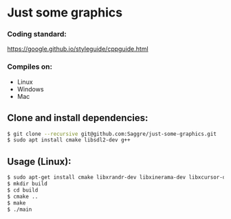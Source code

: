 # Just some graphics

### Coding standard:
https://google.github.io/styleguide/cppguide.html

### Compiles on:
 * Linux
 * Windows
 * Mac

## Clone and install dependencies:
```bash
$ git clone --recursive git@github.com:Saggre/just-some-graphics.git
$ sudo apt install cmake libsdl2-dev g++
```

## Usage (Linux):
```bash
$ sudo apt-get install cmake libxrandr-dev libxinerama-dev libxcursor-dev libxi-dev -y
$ mkdir build
$ cd build
$ cmake ..
$ make
$ ./main
```
